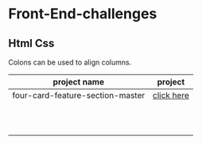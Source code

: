 # Front-End-challenges

## Html Css

Colons can be used to align columns.

|           project name          | project       |
| ------------------------------- |:-------------:|
| four-card-feature-section-master| [click here](https://github.com/sarahmhd/Front-End-challenges/tree/main/four-card-feature-section-master)|
|                                 |               |
|                                 |               |
|                                 |               |
|                                 |               |
|                                 |               |
|                                 |               |
|                                 |               |
|                                 |               |
|                                 |               |
|                                 |               |
|                                 |               |
